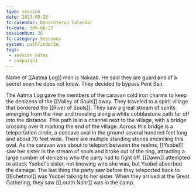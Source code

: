 ```yaml
---
type: session
date: 2023-09-26
fc-calendar: Dynachteran Calendar
fc-date: 309-06-27
sessionNum: 26
fc-category: Sessions
system: pathfinder2e
tags: 
 - session_notes
 - campaign1
---
```


Name of [[Aatma Log]] man is Nakaab. He said they are guardians of a secret even he does not know.
They decided to bypass Pent San.

The Aatma Log gave the members of the caravan cold iron charms to keep the denizens of the [[Valley of Souls]] away. They traveled to a spirit village that bordered the [[River of Souls]]. They saw a great stream of spirits emerging from the river and traveling along a white cobblestone path far off into the distance. This path is in a channel next to the village, with a bridge crossing over it marking the end of the village. Across this bridge is a teleportation circle, a concave oval in the ground several hundred feet long and about 70 feet wide. There are multiple standing stones encircling this oval. As the caravan was about to teleport between the realms, [[Ysobel]] saw her sister in the stream of souls and broke out of the ring, attracting a large number of denizens who the party had to fight off. [[Dawn]] attempted to attack Ysobel's sister, not knowing who she was, but Ysobel absorbed the damage. The last thing the party saw before they teleported back to [[Echetmol]] was Ysobel talking to her sister.
When they arrived at the Great Gathering, they saw [[Lorath Nahr]] was in the camp.